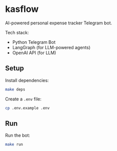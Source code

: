 # kasflow
AI-powered personal expense tracker Telegram bot.

Tech stack:
- Python Telegram Bot
- LangGraph (for LLM-powered agents)
- OpenAI API (for LLM)

## Setup

Install dependencies:
```bash
make deps
```

Create a `.env` file:
```bash
cp .env.example .env
```


## Run

Run the bot:
```bash
make run
```